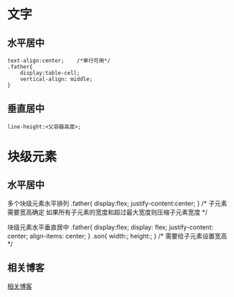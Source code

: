 # 文字
## 水平居中
    text-align:center;    /*单行可用*/
    .father{
        display:table-cell;
        vertical-align: middle;
    }
## 垂直居中
    line-height:<父容器高度>;




# 块级元素
## 水平居中

多个块级元素水平排列
    .father{
        display:flex;
        justify-content:center;
    }
    /* 子元素需要宽高确定 如果所有子元素的宽度和超过最大宽度则压缩子元素宽度 */

块级元素水平垂直居中
    .father{
        display:flex;
        display: flex;
        justify-content: center;
        align-items: center;
    }
    .son{
        width:;
        height:;
    }
    /* 需要给子元素设置宽高 */


## 相关博客

[相关博客](https://www.qianduan.net/css-to-achieve-the-vertical-center-of-the-five-kinds-of-methods/)